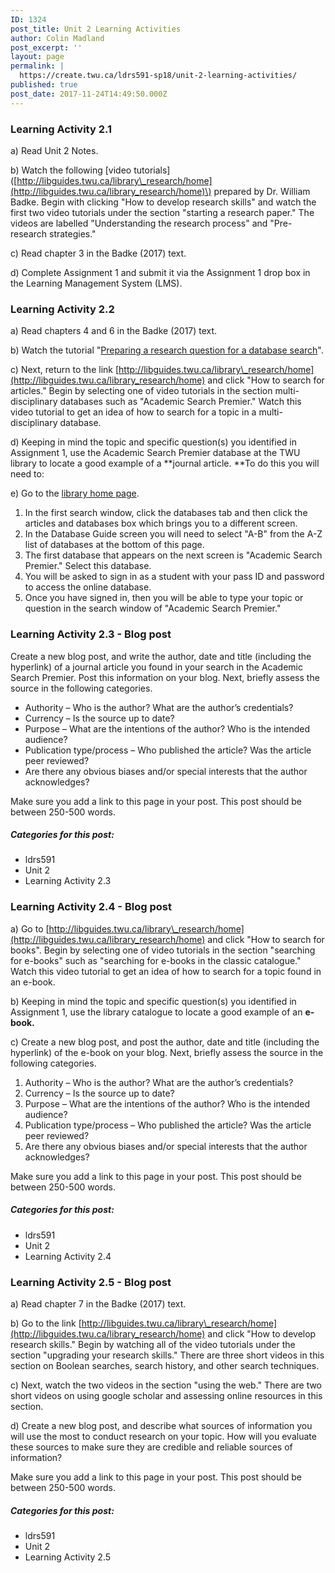 ```yaml
---
ID: 1324
post_title: Unit 2 Learning Activities
author: Colin Madland
post_excerpt: ''
layout: page
permalink: |
  https://create.twu.ca/ldrs591-sp18/unit-2-learning-activities/
published: true
post_date: 2017-11-24T14:49:50.000Z
---
```


### Learning Activity 2.1

a\) Read Unit 2 Notes.

b\) Watch the following \[video tutorials\]\([http://libguides.twu.ca/library\_research/home](http://libguides.twu.ca/library_research/home)\) prepared by Dr. William Badke. Begin with clicking "How to develop research skills" and watch the first two video tutorials under the section "starting a research paper." The videos are labelled "Understanding the research process" and "Pre-research strategies."

c\) Read chapter 3 in the Badke \(2017\) text.

d\) Complete Assignment 1 and submit it via the Assignment 1 drop box in the Learning Management System \(LMS\).

### Learning Activity 2.2

a\) Read chapters 4 and 6 in the Badke \(2017\) text.

b\) Watch the tutorial "[Preparing a research question for a database search](https://vimeo.com/161998287/7661f12293)".

c\) Next, return to the link [http://libguides.twu.ca/library\_research/home](http://libguides.twu.ca/library_research/home) and click "How to search for articles." Begin by selecting one of video tutorials in the section multi-disciplinary databases such as "Academic Search Premier." Watch this video tutorial to get an idea of how to search for a topic in a multi-disciplinary database.

d\) Keeping in mind the topic and specific question\(s\) you identified in Assignment 1, use the Academic Search Premier database at the TWU library to locate a good example of a **journal article. **To do this you will need to:

e\) Go to the [library home page](https://www.twu.ca/library).

1. In the first search window, click the databases tab and then click the articles and databases box which brings you to a different screen.
2. In the Database Guide screen you will need to select "A-B" from the A-Z list of databases at the bottom of this page.
3. The first database that appears on the next screen is "Academic Search Premier." Select this database.
4. You will be asked to sign in as a student with your pass ID and password to access the online database.
5. Once you have signed in, then you will be able to type your topic or question in the search window of "Academic Search Premier."

### Learning Activity 2.3 - Blog post

Create a new blog post, and write the author, date and title \(including the hyperlink\) of a journal article you found in your search in the Academic Search Premier. Post this information on your blog. Next, briefly assess the source in the following categories.

* Authority – Who is the author? What are the author’s credentials?
* Currency – Is the source up to date?
* Purpose – What are the intentions of the author? Who is the intended audience?
* Publication type/process – Who published the article? Was the article peer reviewed?
* Are there any obvious biases and/or special interests that the author acknowledges?

Make sure you add a link to this page in your post. This post should be between 250-500 words.

##### Categories for this post:

* ldrs591
* Unit 2
* Learning Activity 2.3

### Learning Activity 2.4 - Blog post

a\) Go to [http://libguides.twu.ca/library\_research/home](http://libguides.twu.ca/library_research/home) and click "How to search for books". Begin by selecting one of video tutorials in the section "searching for e-books" such as "searching for e-books in the classic catalogue." Watch this video tutorial to get an idea of how to search for a topic found in an e-book.

b\) Keeping in mind the topic and specific question\(s\) you identified in Assignment 1, use the library catalogue to locate a good example of an **e-book.**

c\) Create a new blog post, and post the author, date and title \(including the hyperlink\) of the e-book on your blog. Next, briefly assess the source in the following categories.

1. Authority – Who is the author? What are the author’s credentials?
2. Currency – Is the source up to date?
3. Purpose – What are the intentions of the author? Who is the intended audience?
4. Publication type/process – Who published the article? Was the article peer reviewed?
5. Are there any obvious biases and/or special interests that the author acknowledges?

Make sure you add a link to this page in your post. This post should be between 250-500 words.

##### Categories for this post:

* ldrs591
* Unit 2
* Learning Activity 2.4

### Learning Activity 2.5 - Blog post

a\) Read chapter 7 in the Badke \(2017\) text.

b\) Go to the link [http://libguides.twu.ca/library\_research/home](http://libguides.twu.ca/library_research/home) and click "How to develop research skills." Begin by watching all of the video tutorials under the section "upgrading your research skills." There are three short videos in this section on Boolean searches, search history, and other search techniques.

c\) Next, watch the two videos in the section "using the web." There are two short videos on using google scholar and assessing online resources in this section.

d\) Create a new blog post, and describe what sources of information you will use the most to conduct research on your topic. How will you evaluate these sources to make sure they are credible and reliable sources of information?

Make sure you add a link to this page in your post. This post should be between 250-500 words.

##### Categories for this post:

* ldrs591
* Unit 2
* Learning Activity 2.5



